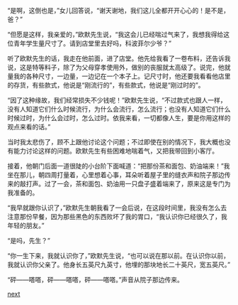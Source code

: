 
“是啊，这倒也是，”女儿回答说，“谢天谢地，我们这儿全都开开心心的！是不是，爸？”

“但愿是这样，我亲爱的，”欧默先生说，“我这会儿已经喘过气来了，我想我得给这位青年学生量尺寸了。请到店堂里去好吗，科波菲尔少爷？”

听了欧默先生的话，我走在他前面，进了店堂。他先给我看了一卷布料，还告诉我说，这是特等料子，除了为父母穿孝使用外，做别的丧服就太高级了。说完，他就量我的各种尺寸，一边量，一边记在一个本子上。记尺寸时，他还要我看看他店里的存货，有些款式，他说是“刚流行的”，有些款式，他说是“刚过时的”。

“因了这种缘故，我们经常损失不少钱呢！”欧默先生说，“不过款式也跟人一样，没有人知道它们什么时候流行，为什么会流行，怎么流行；也没有人知道它们什么时候过时，为什么会过时，怎么过时。依我来看，一切都像人生，要是你用这样的观点来看的话。”

当时我太悲伤了，顾不上跟他讨论这个问题；不过即使在别的情况下，我大概也没有能力讨论这样的问题。欧默先生有些困难地喘着气，又把我带回到小客厅。

接着，他朝门后面一道很陡的小台阶下面喊道：“把那份茶和面包、奶油端来！”我坐在那儿，朝四周打量着，心里想着心事，耳朵听着屋子里的缝衣声和院子那边传来的敲打声。过了一会，茶和面包、奶油用一只盘子盛着端来了，原来这是专门为我准备的。

“我早就跟你认识了，”欧默先生朝我看了一会后说，在这段时间里，我没有怎么去注意那份早餐，因为那些黑色的东西败坏了我的胃口，“我认识你已经很久了，我年轻的朋友。”

“是吗，先生？”

“你一生下来，我就认识你了，”欧默先生说，“也可以说在那以前。在认识你以前，我就认识你父亲了。他身长五英尺九英寸，他埋的那块地长二十英尺，宽五英尺。”

“砰——嗒嗒，砰——嗒嗒，砰——嗒嗒。”声音从院子那边传来。

[next](page127.md)